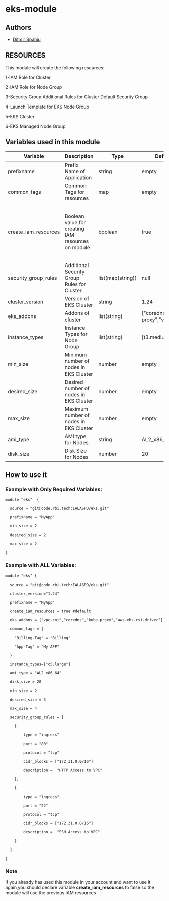 # eks-module

## Authors
- [Ditmir Spahiu](https://code.rbi.tech/IALASPD)
## RESOURCES

This module will create the following resources:


1-IAM Role for Cluster 


2-IAM Role for Node Group 


3-Security Group Additional Rules for Cluster Default Security Group

4-Launch Template for EKS Node Group

5-EKS Cluster


6-EKS Managed Node Group


## Variables used in this module


| Variable | Description|Type|Default|Required|
|----------|------------|----|-------|--------|
|prefixname|Prefix Name of Application|string|empty|Yes|
|common_tags|Common Tags for resources|map|empty|No|
|create_iam_resources|Boolean value for creating IAM resources on module|boolean|true|Should be false if you have used the module in your AWS Account|
|security_group_rules|Additional Security Group Rules for Cluster|list(map(string))|null|No|
|cluster_version|Version of EKS Cluster|string|1.24|No|
|eks_addons|Addons of cluster|list(string)|["coredns","kube-proxy","vpc-cni"]|No|
|instance_types|Instance Types for Node Group|list(string)|[t3.medium]|No|
|min_size|Minimum number of nodes in EKS Cluster|number|empty|Yes|
|desired_size|Desired number of nodes in EKS Cluster|number|empty|Yes|
|max_size|Maximum number of nodes in EKS Cluster|number|empty|Yes|
|ami_type|AMI type for Nodes|string|AL2_x86_64|No|
|disk_size|Disk Size for Nodes|number|20|No|


## How to use it

### Example with Only Required Variables:
```
module "eks"  {

  source = "git@code.rbi.tech:IALASPD/eks.git"

  prefixname = "MyApp"

  min_size = 2

  desired_size = 2

  max_size = 2

}
```
### Example with ALL Variables:
```
module "eks" {

  source = "git@code.rbi.tech:IALASPD/eks.git"

  cluster_version="1.24"

  prefixname = "MyApp"

  create_iam_resources = true #default
  
  eks_addons = ["vpc-cni","coredns","kube-proxy","aws-ebs-csi-driver"]

  common_tags = {

    "Billing-Tag" = "Billing"

    "App-Tag" = "My-APP"

  }

  instance_types=["c5.large"]
  
  ami_type = "AL2_x86_64"

  disk_size = 20

  min_size = 2

  desired_size = 3

  max_size = 4

  security_group_rules = [

    {

        type = "ingress"

        port = "80"

        protocol = "tcp"

        cidr_blocks = ["172.31.0.0/16"]

        description =  "HTTP Access to VPC"

    },

    {

        type = "ingress"

        port = "22"

        protocol = "tcp"

        cidr_blocks = ["172.31.0.0/16"]

        description =  "SSH Access to VPC"

    }

  ]

}
```
### Note
If you already has used this module in your account and want to use it again,you should declare variable **create_iam_resources** to false so the module will use the previous IAM resources

